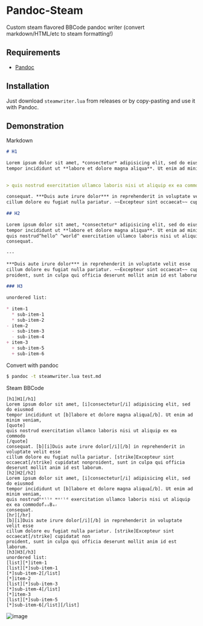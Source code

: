 # Pandoc-Steam
Custom steam flavored BBCode pandoc writer (convert markdown/HTML/etc to steam formatting!)

## Requirements
- [Pandoc](https://pandoc.org/installing.html)

## Installation
Just download `steamwriter.lua` from releases or by copy-pasting and use it with Pandoc.

## Demonstration
Markdown
```markdown
# H1
 
Lorem ipsum dolor sit amet, *consectetur* adipisicing elit, sed do eiusmod
tempor incididunt ut **labore et dolore magna aliqua**. Ut enim ad minim veniam,
 
 
> quis nostrud exercitation ullamco laboris nisi ut aliquip ex ea commodo
 
consequat. ***Duis aute irure dolor*** in reprehenderit in voluptate velit esse
cillum dolore eu fugiat nulla pariatur. ~~Excepteur sint occaecat~~ cupidatat nonproident, sunt in culpa qui officia deserunt mollit anim id est laborum.
 
## H2
 
Lorem ipsum dolor sit amet, *consectetur* adipisicing elit, sed do eiusmod
tempor incididunt ut **labore et dolore magna aliqua**. Ut enim ad minim veniam,
quis nostrud^hello^ ^world^ exercitation ullamco laboris nisi ut aliquip ex ea commodo~fooBar~
consequat. 
 
---
 
***Duis aute irure dolor*** in reprehenderit in voluptate velit esse
cillum dolore eu fugiat nulla pariatur. ~~Excepteur sint occaecat~~ cupidatat non
proident, sunt in culpa qui officia deserunt mollit anim id est laborum.
 
### H3
 
unordered list:
 
* item-1
  * sub-item-1
  * sub-item-2
- item-2
  - sub-item-3
  - sub-item-4
+ item-3
  + sub-item-5
  + sub-item-6
```

Convert with pandoc
```sh
$ pandoc -t steamwriter.lua test.md
```

Steam BBCode
```bbcode
[h1]H1[/h1]
Lorem ipsum dolor sit amet, [i]consectetur[/i] adipisicing elit, sed do eiusmod
tempor incididunt ut [b]labore et dolore magna aliqua[/b]. Ut enim ad minim veniam,
[quote]
quis nostrud exercitation ullamco laboris nisi ut aliquip ex ea commodo
[/quote]
consequat. [b][i]Duis aute irure dolor[/i][/b] in reprehenderit in voluptate velit esse
cillum dolore eu fugiat nulla pariatur. [strike]Excepteur sint occaecat[/strike] cupidatat nonproident, sunt in culpa qui officia deserunt mollit anim id est laborum.
[h2]H2[/h2]
Lorem ipsum dolor sit amet, [i]consectetur[/i] adipisicing elit, sed do eiusmod
tempor incididunt ut [b]labore et dolore magna aliqua[/b]. Ut enim ad minim veniam,
quis nostrudʰᵉˡˡᵒ ʷᵒʳˡᵈ exercitation ullamco laboris nisi ut aliquip ex ea commodofₒₒBₐᵣ
consequat.
[hr][/hr]
[b][i]Duis aute irure dolor[/i][/b] in reprehenderit in voluptate velit esse
cillum dolore eu fugiat nulla pariatur. [strike]Excepteur sint occaecat[/strike] cupidatat non
proident, sunt in culpa qui officia deserunt mollit anim id est laborum.
[h3]H3[/h3]
unordered list:
[list][*]item-1
[list][*]sub-item-1
[*]sub-item-2[/list]
[*]item-2
[list][*]sub-item-3
[*]sub-item-4[/list]
[*]item-3
[list][*]sub-item-5
[*]sub-item-6[/list][/list]
```

![image](https://user-images.githubusercontent.com/39774593/202514406-504dc3f7-077a-4e0e-92c5-a9d67edea586.png)

